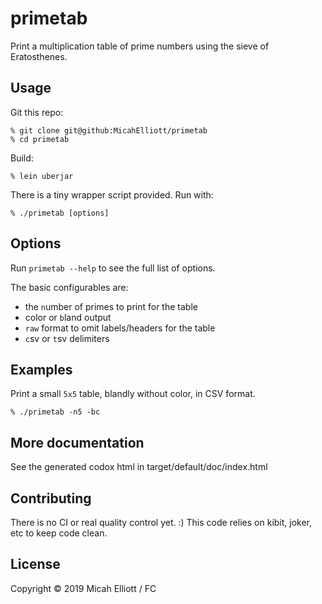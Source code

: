 # primetab

Print a multiplication table of prime numbers using the sieve of Eratosthenes.

## Usage

Git this repo:

    % git clone git@github:MicahElliott/primetab
    % cd primetab

Build:

    % lein uberjar

There is a tiny wrapper script provided. Run with:

    % ./primetab [options]


## Options

Run `primetab --help` to see the full list of options.

The basic configurables are:
- the `n`umber of primes to print for the table
- color or `b`land output
- `raw` format to omit labels/headers for the table
- `c`sv or `t`sv delimiters


## Examples

Print a small `5x5` table, blandly without color, in CSV format.

    % ./primetab -n5 -bc


## More documentation

See the generated codox html in target/default/doc/index.html


## Contributing

There is no CI or real quality control yet. :) This code relies on
kibit, joker, etc to keep code clean.


## License

Copyright © 2019 Micah Elliott / FC
